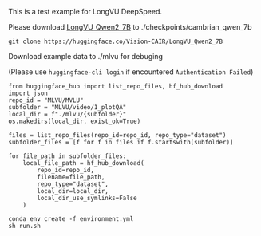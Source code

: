 This is a test example for LongVU DeepSpeed.

Please download [LongVU_Qwen2_7B](https://huggingface.co/Vision-CAIR/LongVU_Qwen2_7B) to ./checkpoints/cambrian_qwen_7b
```
git clone https://huggingface.co/Vision-CAIR/LongVU_Qwen2_7B
```

Download example data to ./mlvu for debuging

(Please use `huggingface-cli login` if encountered `Authentication Failed`)

```
from huggingface_hub import list_repo_files, hf_hub_download
import json
repo_id = "MLVU/MVLU"
subfolder = "MLVU/video/1_plotQA"
local_dir = f"./mlvu/{subfolder}"
os.makedirs(local_dir, exist_ok=True)

files = list_repo_files(repo_id=repo_id, repo_type="dataset")
subfolder_files = [f for f in files if f.startswith(subfolder)]

for file_path in subfolder_files:
    local_file_path = hf_hub_download(
        repo_id=repo_id,
        filename=file_path,
        repo_type="dataset",
        local_dir=local_dir,
        local_dir_use_symlinks=False
    )
```

```
conda env create -f environment.yml
sh run.sh
```

